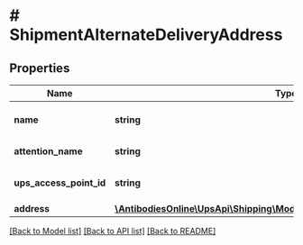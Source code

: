 # # ShipmentAlternateDeliveryAddress

## Properties

Name | Type | Description | Notes
------------ | ------------- | ------------- | -------------
**name** | **string** | Retail Location Name. |
**attention_name** | **string** | Attention Name. |
**ups_access_point_id** | **string** | UPS Access Point ID. | [optional]
**address** | [**\AntibodiesOnline\UpsApi\Shipping\Model\AlternateDeliveryAddressAddress**](AlternateDeliveryAddressAddress.md) |  |

[[Back to Model list]](../../README.md#models) [[Back to API list]](../../README.md#endpoints) [[Back to README]](../../README.md)
